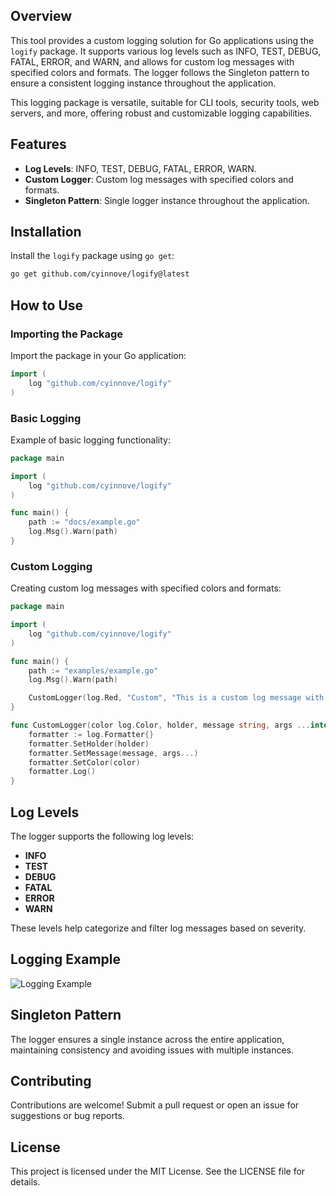 ## Overview

This tool provides a custom logging solution for Go applications using the `logify` package. It supports various log levels such as INFO, TEST, DEBUG, FATAL, ERROR, and WARN, and allows for custom log messages with specified colors and formats. The logger follows the Singleton pattern to ensure a consistent logging instance throughout the application.

This logging package is versatile, suitable for CLI tools, security tools, web servers, and more, offering robust and customizable logging capabilities.

## Features

- **Log Levels**: INFO, TEST, DEBUG, FATAL, ERROR, WARN.
- **Custom Logger**: Custom log messages with specified colors and formats.
- **Singleton Pattern**: Single logger instance throughout the application.

## Installation

Install the `logify` package using `go get`:

```sh
go get github.com/cyinnove/logify@latest
```

## How to Use

### Importing the Package

Import the package in your Go application:

```go
import (
    log "github.com/cyinnove/logify"
)
```

### Basic Logging

Example of basic logging functionality:

```go
package main

import (
    log "github.com/cyinnove/logify"
)

func main() {
    path := "docs/example.go"
    log.Msg().Warn(path)
}
```

### Custom Logging

Creating custom log messages with specified colors and formats:

```go
package main

import (
    log "github.com/cyinnove/logify"
)

func main() {
    path := "examples/example.go"
    log.Msg().Warn(path)

    CustomLogger(log.Red, "Custom", "This is a custom log message with color %s", "Red")
}

func CustomLogger(color log.Color, holder, message string, args ...interface{}) {
    formatter := log.Formatter{}
    formatter.SetHolder(holder)
    formatter.SetMessage(message, args...)
    formatter.SetColor(color)
    formatter.Log()
}
```

## Log Levels

The logger supports the following log levels:

- **INFO**
- **TEST**
- **DEBUG**
- **FATAL**
- **ERROR**
- **WARN**

These levels help categorize and filter log messages based on severity.

## Logging Example

![Logging Example](/static/logs.png)

## Singleton Pattern

The logger ensures a single instance across the entire application, maintaining consistency and avoiding issues with multiple instances.

## Contributing

Contributions are welcome! Submit a pull request or open an issue for suggestions or bug reports.

## License

This project is licensed under the MIT License. See the LICENSE file for details.
